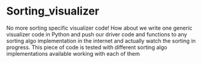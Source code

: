# Sorting_visualizer
No more sorting specific visualizer code! How about we write one generic visualizer code in Python and push our driver code and functions to any sorting algo implementation in the internet and actually watch the sorting in progress. This piece of code is tested with different sorting algo implementations available working with each of them

